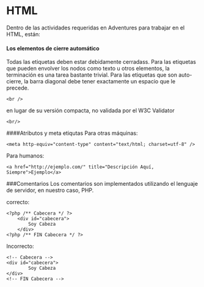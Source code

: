 HTML
===
Dentro de las actividades requeridas en Adventures para trabajar en el HTML, están:

#### Los elementos de cierre automático
Todas las etiquetas deben estar debidamente cerradass. Para las etiquetas que pueden envolver los nodos como texto u otros elementos, la terminación es una tarea bastante trivial. Para las etiquetas que son auto-cierre, la barra diagonal debe tener exactamente un espacio que le precede.

    <br />
en lugar de su versión compacta, no validada por el W3C Validator

    <br/>

####Atributos y meta etiqutas
Para otras máquinas:

    <meta http-equiv="content-type" content="text/html; charset=utf-8" />

Para humanos:

    <a href="http://ejemplo.com/" title="Descripción Aquí, Siempre">Ejemplo</a>

###Comentarios
Los comentarios son implementados utilizando el lenguaje de servidor, en nuestro caso, PHP. 

correcto:

    <?php /** Cabecera */ ?>
	    <div id="cabecera">
	    	Soy Cabeza	
	    </div>
    <?php /** FIN Cabecera */ ?>

Incorrecto: 

    <!-- Cabecera --> 
    <div id="cabecera">
    	    Soy Cabeza	
    </div>
    <!-- FIN Cabecera --> 